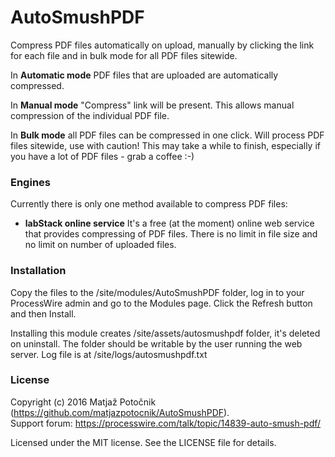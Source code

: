 # AutoSmushPDF

Compress PDF files automatically on upload,  manually by clicking the link for
each file  and in bulk mode for all PDF files sitewide.

In **Automatic mode** PDF files that are uploaded are automatically compressed.

In **Manual mode** "Compress" link will be present. This allows manual
compression of the individual PDF file.

In **Bulk mode** all PDF files can be compressed in one click. Will process PDF
files sitewide, use with caution! This may take a while to finish, especially if
you have a lot of PDF files - grab a coffee :-)

### Engines
Currently there is only one method available to compress PDF files:

- **labStack online service**
It's a free (at the moment) online web service that provides compressing of PDF files.
There is no limit in file size and no limit on number of uploaded files.

### Installation
Copy the files to the /site/modules/AutoSmushPDF folder, log in to your ProcessWire
admin and go to the Modules page. Click the Refresh button and then Install.

Installing this module creates /site/assets/autosmushpdf folder, it's deleted on 
uninstall. The folder should be writable by the user running the web server. Log 
file is at /site/logs/autosmushpdf.txt

### License
Copyright (c) 2016 Matja&#382; Poto&#269;nik (https://github.com/matjazpotocnik/AutoSmushPDF).  
Support forum: https://processwire.com/talk/topic/14839-auto-smush-pdf/

Licensed under the MIT license. See the LICENSE file for details.
